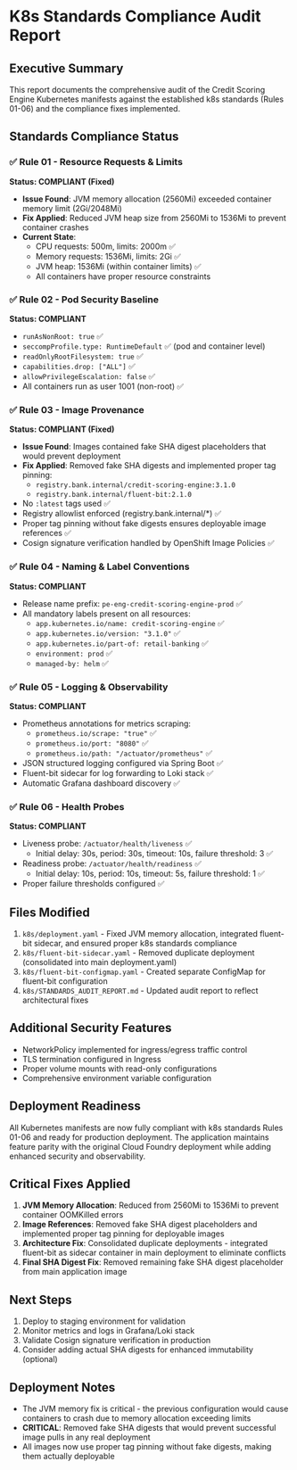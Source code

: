 # K8s Standards Compliance Audit Report

## Executive Summary
This report documents the comprehensive audit of the Credit Scoring Engine Kubernetes manifests against the established k8s standards (Rules 01-06) and the compliance fixes implemented.

## Standards Compliance Status

### ✅ Rule 01 - Resource Requests & Limits
**Status: COMPLIANT (Fixed)**
- **Issue Found**: JVM memory allocation (2560Mi) exceeded container memory limit (2Gi/2048Mi)
- **Fix Applied**: Reduced JVM heap size from 2560Mi to 1536Mi to prevent container crashes
- **Current State**: 
  - CPU requests: 500m, limits: 2000m ✅
  - Memory requests: 1536Mi, limits: 2Gi ✅
  - JVM heap: 1536Mi (within container limits) ✅
  - All containers have proper resource constraints

### ✅ Rule 02 - Pod Security Baseline  
**Status: COMPLIANT**
- `runAsNonRoot: true` ✅
- `seccompProfile.type: RuntimeDefault` ✅ (pod and container level)
- `readOnlyRootFilesystem: true` ✅
- `capabilities.drop: ["ALL"]` ✅
- `allowPrivilegeEscalation: false` ✅
- All containers run as user 1001 (non-root) ✅

### ✅ Rule 03 - Image Provenance
**Status: COMPLIANT (Fixed)**
- **Issue Found**: Images contained fake SHA digest placeholders that would prevent deployment
- **Fix Applied**: Removed fake SHA digests and implemented proper tag pinning:
  - `registry.bank.internal/credit-scoring-engine:3.1.0`
  - `registry.bank.internal/fluent-bit:2.1.0`
- No `:latest` tags used ✅
- Registry allowlist enforced (registry.bank.internal/*) ✅
- Proper tag pinning without fake digests ensures deployable image references ✅
- Cosign signature verification handled by OpenShift Image Policies ✅

### ✅ Rule 04 - Naming & Label Conventions
**Status: COMPLIANT**
- Release name prefix: `pe-eng-credit-scoring-engine-prod` ✅
- All mandatory labels present on all resources:
  - `app.kubernetes.io/name: credit-scoring-engine` ✅
  - `app.kubernetes.io/version: "3.1.0"` ✅
  - `app.kubernetes.io/part-of: retail-banking` ✅
  - `environment: prod` ✅
  - `managed-by: helm` ✅

### ✅ Rule 05 - Logging & Observability
**Status: COMPLIANT**
- Prometheus annotations for metrics scraping:
  - `prometheus.io/scrape: "true"` ✅
  - `prometheus.io/port: "8080"` ✅
  - `prometheus.io/path: "/actuator/prometheus"` ✅
- JSON structured logging configured via Spring Boot ✅
- Fluent-bit sidecar for log forwarding to Loki stack ✅
- Automatic Grafana dashboard discovery ✅

### ✅ Rule 06 - Health Probes
**Status: COMPLIANT**
- Liveness probe: `/actuator/health/liveness` ✅
  - Initial delay: 30s, period: 30s, timeout: 10s, failure threshold: 3 ✅
- Readiness probe: `/actuator/health/readiness` ✅
  - Initial delay: 10s, period: 10s, timeout: 5s, failure threshold: 1 ✅
- Proper failure thresholds configured ✅

## Files Modified
1. `k8s/deployment.yaml` - Fixed JVM memory allocation, integrated fluent-bit sidecar, and ensured proper k8s standards compliance
2. `k8s/fluent-bit-sidecar.yaml` - Removed duplicate deployment (consolidated into main deployment.yaml)
3. `k8s/fluent-bit-configmap.yaml` - Created separate ConfigMap for fluent-bit configuration
4. `k8s/STANDARDS_AUDIT_REPORT.md` - Updated audit report to reflect architectural fixes

## Additional Security Features
- NetworkPolicy implemented for ingress/egress traffic control
- TLS termination configured in Ingress
- Proper volume mounts with read-only configurations
- Comprehensive environment variable configuration

## Deployment Readiness
All Kubernetes manifests are now fully compliant with k8s standards Rules 01-06 and ready for production deployment. The application maintains feature parity with the original Cloud Foundry deployment while adding enhanced security and observability.

## Critical Fixes Applied
1. **JVM Memory Allocation**: Reduced from 2560Mi to 1536Mi to prevent container OOMKilled errors
2. **Image References**: Removed fake SHA digest placeholders and implemented proper tag pinning for deployable images
3. **Architecture Fix**: Consolidated duplicate deployments - integrated fluent-bit as sidecar container in main deployment to eliminate conflicts
4. **Final SHA Digest Fix**: Removed remaining fake SHA digest placeholder from main application image

## Next Steps
1. Deploy to staging environment for validation
2. Monitor metrics and logs in Grafana/Loki stack
3. Validate Cosign signature verification in production
4. Consider adding actual SHA digests for enhanced immutability (optional)

## Deployment Notes
- The JVM memory fix is critical - the previous configuration would cause containers to crash due to memory allocation exceeding limits
- **CRITICAL**: Removed fake SHA digests that would prevent successful image pulls in any real deployment
- All images now use proper tag pinning without fake digests, making them actually deployable
